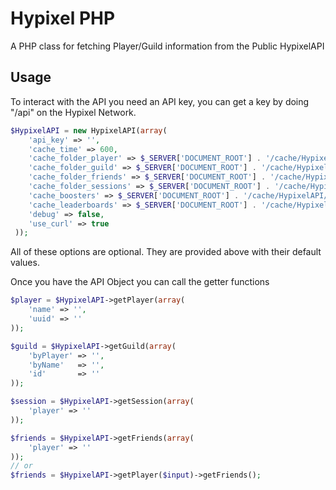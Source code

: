 # Hypixel PHP

A PHP class for fetching Player/Guild information from the Public HypixelAPI

## Usage

To interact with the API you need an API key, you can get a key by doing "/api" on the Hypixel Network.

```PHP
$HypixelAPI = new HypixelAPI(array(
    'api_key' => '',
    'cache_time' => 600,
    'cache_folder_player' => $_SERVER['DOCUMENT_ROOT'] . '/cache/HypixelAPI/player',
    'cache_folder_guild' => $_SERVER['DOCUMENT_ROOT'] . '/cache/HypixelAPI/guild',
    'cache_folder_friends' => $_SERVER['DOCUMENT_ROOT'] . '/cache/HypixelAPI/friends',
    'cache_folder_sessions' => $_SERVER['DOCUMENT_ROOT'] . '/cache/HypixelAPI/sessions',
    'cache_boosters' => $_SERVER['DOCUMENT_ROOT'] . '/cache/HypixelAPI/boosters.json',
    'cache_leaderboards' => $_SERVER['DOCUMENT_ROOT'] . '/cache/HypixelAPI/leaderboards.json',
    'debug' => false,
    'use_curl' => true
 ));
 ```
     
All of these options are optional. They are provided above with their default values.

Once you have the API Object you can call the getter functions

```PHP
$player = $HypixelAPI->getPlayer(array(
    'name' => '',
    'uuid' => ''
));

$guild = $HypixelAPI->getGuild(array(
    'byPlayer' => '',
    'byName'   => '',
    'id'       => ''
));

$session = $HypixelAPI->getSession(array(
    'player' => ''
));

$friends = $HypixelAPI->getFriends(array(
    'player' => ''
));
// or
$friends = $HypixelAPI->getPlayer($input)->getFriends();
```
